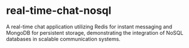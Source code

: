 # real-time-chat-nosql
A real-time chat application utilizing Redis for instant messaging and MongoDB for persistent storage, demonstrating the integration of NoSQL databases in scalable communication systems.
